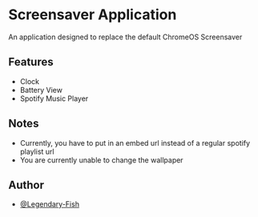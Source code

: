
# Screensaver Application

An application designed to replace the default ChromeOS Screensaver

## Features

- Clock
- Battery View
- Spotify Music Player

## Notes
- Currently, you have to put in an embed url instead of a regular spotify playlist url
- You are currently unable to change the wallpaper

## Author

- [@Legendary-Fish](https://www.github.com/Legendary-Fish)

